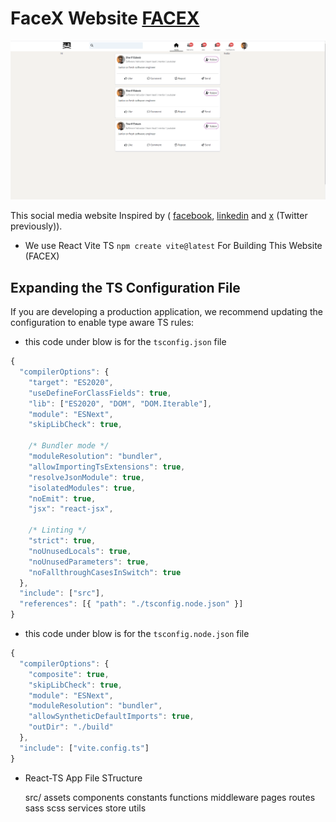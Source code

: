 # FaceX Website [FACEX](https://facex-frontend.onrender.com)

![FACEX Image](src/assets/interface.png)

This social media website Inspired by ( [facebook](https://facebook.com), [linkedin](https://linkedin.com) and [x](https://x.com) (Twitter previously)).

- We use React Vite TS `npm create vite@latest` For Building This Website (FACEX)

## Expanding the TS Configuration File

If you are developing a production application, we recommend updating the configuration to enable type aware TS rules:

- this code under blow is for the `tsconfig.json` file

```js
{
  "compilerOptions": {
    "target": "ES2020",
    "useDefineForClassFields": true,
    "lib": ["ES2020", "DOM", "DOM.Iterable"],
    "module": "ESNext",
    "skipLibCheck": true,

    /* Bundler mode */
    "moduleResolution": "bundler",
    "allowImportingTsExtensions": true,
    "resolveJsonModule": true,
    "isolatedModules": true,
    "noEmit": true,
    "jsx": "react-jsx",

    /* Linting */
    "strict": true,
    "noUnusedLocals": true,
    "noUnusedParameters": true,
    "noFallthroughCasesInSwitch": true
  },
  "include": ["src"],
  "references": [{ "path": "./tsconfig.node.json" }]
}
```

- this code under blow is for the `tsconfig.node.json` file

```js
{
  "compilerOptions": {
    "composite": true,
    "skipLibCheck": true,
    "module": "ESNext",
    "moduleResolution": "bundler",
    "allowSyntheticDefaultImports": true,
    "outDir": "./build"
  },
  "include": ["vite.config.ts"]
}
```

- React-TS App File STructure

  src/
  assets
  components
  constants
  functions
  middleware
  pages
  routes
  sass
  scss
  services
  store
  utils

